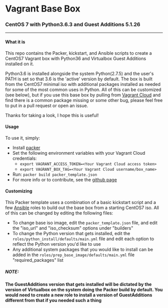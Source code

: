 # Vagrant Base Box
### CentOS 7 with Python3.6.3 and Guest Additions 5.1.26

---
#### What it is
This repo contains the Packer, kickstart, and Ansible scripts to create a CentOS7 Vagrant box with Python36 and Virtualbox Guest Additions installed on it.

Python3.6 is installed alongside the system Python(2.7.5) and the user's PATH is set so that 3.6 is the 'active' version by default. The box is built from the CentOS7 minimal iso with additional packages installed as needed for some of the most common uses in Python. All of this can be customized (see below), but if you use this base box by pulling from [Vagrant Cloud](https://app.vagrantup.com/rollerd/boxes/centos7py36) and find there is a common package missing or some other bug, please feel free to put in a pull request or open an issue.

Thanks for taking a look, I hope this is useful!

#### Usage
To use it, simply:

* Install [packer](https://www.packer.io/)
* Set the following environment variables with your Vagrant Cloud credentials:
  * ```export VAGRANT_ACCESS_TOKEN=<Your Vagrant Cloud access token>```
  * ```export VAGRANT_BOX_TAG=<Your Vagrant Cloud username/box_name>```
* Run: ```packer build packer_template.json```
* For more info or to contribute, see the [github page](https://github.com/rollerd/vagrant_centos7py36)


#### Customizing

This Packer template uses a combination of a basic kickstart script and a few [Ansible](https://www.ansible.com/) roles to build out the base box from a starting CentOS7 iso. All of this can be changed by editing the following files:

* To change base iso image, edit the `packer_template.json` file, and edit the "iso_url" and "iso_checksum" options under "builders"
* To change the Python version that gets installed, edit the `roles/python_install/defaults/main.yml` file and edit each option to reflect the Python version you'd like to use
* Any additional system packages that you would like to install can be added in the `roles/prep_base_image/defaults/main.yml` file "required_packages" list

##### NOTE: 
#### The GuestAdditions version that gets installed will be dictated by the version of Virtualbox on the system doing the Packer build by default. You would need to create a new role to install a version of GuestAdditions different from that if you needed such a thing

